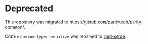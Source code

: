 # Deprecated

This repository was migrated to https://github.com/paritytech/parity-common/.

Crate `ethereum-types-serialize` was renamed to [impl-serde](https://github.com/paritytech/parity-common/tree/master/primitive-types/impls/serde).
